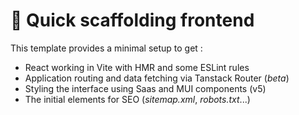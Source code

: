 # 🧪 Quick scaffolding frontend

This template provides a minimal setup to get :
* React working in Vite with HMR and some ESLint rules
* Application routing and data fetching via Tanstack Router (_beta_)
* Styling the interface using Saas and MUI components (v5)
* The initial elements for SEO (_sitemap.xml_, _robots.txt_...)

